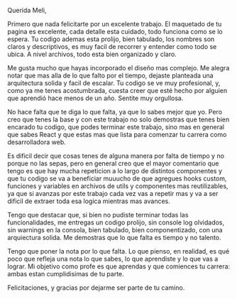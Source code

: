 Querida Meli, 

Primero que nada felicitarte por un excelente trabajo. El maquetado de tu pagina es excelente, cada detalle esta cuidado, todo funciona como se lo espera. Tu codigo ademas esta prolijo, bien tabulado, los nombres son claros y descriptivos, es muy facil de recorrer y entender como todo se ubica. A nivel archivos, todo esta bien organizado y claro. 

Me gusta mucho que hayas incorporado el diseño mas complejo. Me alegra notar que mas alla de lo que falto por el tiempo, dejaste planteada una arquitectura solida y facil de escalar. Tu codigo se ve muy profesional, y, como ya me tenes acostumbrada, cuesta creer que esté hecho por alguien que aprendió hace menos de un año. Sentite muy orgullosa. 

No hace falta que te diga lo que falta, ya que lo sabes mejor que yo. Pero creo que tenes la base y con este trabajo no solo demostras que tenes bien encarado tu codigo, que podes terminar este trabajo, sino mas en general que sabes React y que estas mas que lista para comenzar tu carrera como desarrolladora web. 

Es dificil decir que cosas tenes de alguna manera por falta de tiempo y no porque no las sepas, pero en general creo que el mayor comentario que tengo es que hay mucha repeticion a lo largo de distintos componentes y que tu codigo se va a beneficiar muuucho de que agregues hooks custom, funciones y variables en archivos de utils y componentes mas reutilizables, ya que si avanzas por este trabajo cada vez vas a repetir mas y va a ser dificil de extraer toda esa logica mientras mas avances. 

Tengo que destacar que, si bien no pudiste terminar todas las funcionalidades, me entregas un codigo prolijo, sin console log olvidados, sin warnings en la consola, bien tabulado, bien componentizado, con una arquiectura solida. Me demostras que lo que falta es tiempo y no talento. 

Tengo que poner la nota por lo que falta. Lo que pienso, en realidad, es qué poco que refleja una nota lo que sabes, lo que aprendiste y lo que vas a lograr. Mi objetivo como profe es que aprendas y que comiences tu carrera: ambas estan cumplidisimas de tu parte.

Felicitaciones, y gracias por dejarme ser parte de tu camino. 

